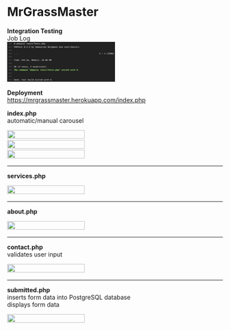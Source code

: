 # MrGrassMaster

<b>Integration Testing</b><br>
Job Log<br>
<img src="https://github.com/james126/MrGrassMaster/blob/master/screenshots/testlog.JPG" width="50%" height="50%">

<b>Deployment</b><br>
https://mrgrassmaster.herokuapp.com/index.php

<b>index.php</b><br>
automatic/manual carousel

<img src="https://github.com/james126/Mr-Grass-Master/blob/master/screenshots/index1.jpg" width="60%" height="60%">
<img src="https://github.com/james126/Mr-Grass-Master/blob/master/screenshots/index2.jpg" width="60%" height="60%">
<img src="https://github.com/james126/Mr-Grass-Master/blob/master/screenshots/index3.jpg" width="60%" height="60%">

---
<b>services.php</b>

<img src="https://github.com/james126/Mr-Grass-Master/blob/master/screenshots/services.jpg" width="60%" height="60%">  

---  
<b>about.php</b>

<img src="https://github.com/james126/Mr-Grass-Master/blob/master/screenshots/about.png" width="60%" height="60%">  

---   
<b>contact.php</b><br>
validates user input

<img src="https://github.com/james126/Mr-Grass-Master/blob/master/screenshots/contact.png" width="60%" height="60%">  

---
<b>submitted.php</b><br>
inserts form data into PostgreSQL database<br>
displays form data

<img src="https://github.com/james126/Mr-Grass-Master/blob/master/screenshots/s.png" width="60%" height="60%">
